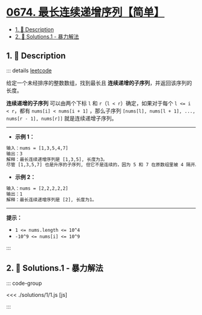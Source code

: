 # [0674. 最长连续递增序列【简单】](https://github.com/tnotesjs/TNotes.leetcode/tree/main/notes/0674.%20%E6%9C%80%E9%95%BF%E8%BF%9E%E7%BB%AD%E9%80%92%E5%A2%9E%E5%BA%8F%E5%88%97%E3%80%90%E7%AE%80%E5%8D%95%E3%80%91)

<!-- region:toc -->

- [1. 📝 Description](#1--description)
- [2. 🎯 Solutions.1 - 暴力解法](#2--solutions1---暴力解法)

<!-- endregion:toc -->

## 1. 📝 Description

::: details [leetcode](https://leetcode.cn/problems/longest-continuous-increasing-subsequence/)

给定一个未经排序的整数数组，找到最长且 **连续递增的子序列**，并返回该序列的长度。

**连续递增的子序列** 可以由两个下标 `l` 和 `r`（`l < r`）确定，如果对于每个 `l <= i < r`，都有 `nums[i] < nums[i + 1]` ，那么子序列 `[nums[l], nums[l + 1], ..., nums[r - 1], nums[r]]` 就是连续递增子序列。

---

- **示例 1：**

```txt
输入：nums = [1,3,5,4,7]
输出：3
解释：最长连续递增序列是 [1,3,5], 长度为3。
尽管 [1,3,5,7] 也是升序的子序列, 但它不是连续的，因为 5 和 7 在原数组里被 4 隔开。
```

- **示例 2：**

```txt
输入：nums = [2,2,2,2,2]
输出：1
解释：最长连续递增序列是 [2], 长度为1。
```

---

**提示：**

- `1 <= nums.length <= 10^4`
- `-10^9 <= nums[i] <= 10^9`

:::

## 2. 🎯 Solutions.1 - 暴力解法

::: code-group

<<< ./solutions/1/1.js [js]

:::
